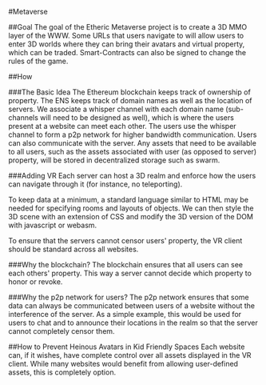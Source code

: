 #Metaverse

##Goal
The goal of the Etheric Metaverse project is to create a 3D MMO layer of the WWW.  Some URLs that users navigate to will allow users to enter 3D worlds where they can bring their avatars and virtual property, which can be traded.  Smart-Contracts can also be signed to change the rules of the game.

##How

###The Basic Idea
The Ethereum blockchain keeps track of ownership of property.  The ENS keeps track of domain names as well as the location of servers.  We associate a whisper channel with each domain name (sub-channels will need to be designed as well), which is where the users present at a website can meet each other.  The users use the whisper channel to form a p2p network for higher bandwidth communication.  Users can also communicate with the server.  Any assets that need to be available to all users, such as the assets associated with user (as opposed to server) property, will be stored in decentralized storage such as swarm.

###Adding VR
Each server can host a 3D realm and enforce how the users can navigate through it (for instance, no teleporting).

To keep data at a minimum, a standard language similar to HTML may be needed for specifying rooms and layouts of objects.  We can then style the 3D scene with an extension of CSS and modify the 3D version of the DOM with javascript or webasm.

To ensure that the servers cannot censor users' property, the VR client should be standard across all websites.

###Why the blockchain?
The blockchain ensures that all users can see each others' property.  This way a server cannot decide which property to honor or revoke.

###Why the p2p network for users?
The p2p network ensures that some data can always be communicated between users of a website without the interference of the server.  As a simple example, this would be used for users to chat and to announce their locations in the realm so that the server cannot completely censor them.

##How to Prevent Heinous Avatars in Kid Friendly Spaces
Each website can, if it wishes, have complete control over all assets displayed in the VR client.  While many websites would benefit from allowing user-defined assets, this is completely option.
